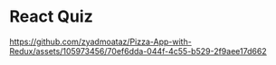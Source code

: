 # React Quiz

https://github.com/zyadmoataz/Pizza-App-with-Redux/assets/105973456/70ef6dda-044f-4c55-b529-2f9aee17d662
